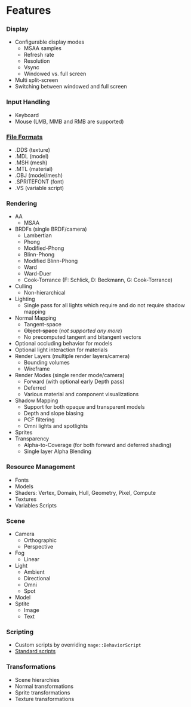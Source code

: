 # Features

### Display
* Configurable display modes
  * MSAA samples
  * Refresh rate
  * Resolution
  * Vsync
  * Windowed vs. full screen
* Multi split-screen
* Switching between windowed and full screen

### Input Handling
* Keyboard
* Mouse (LMB, MMB and RMB are supported)

### [File Formats](https://github.com/matt77hias/MAGE/blob/master/meta/file-formats.md)
* .DDS (texture)
* .MDL (model)
* .MSH (mesh)
* .MTL (material)
* .OBJ (model/mesh)
* .SPRITEFONT (font)
* .VS (variable script)

### Rendering
* AA
  * MSAA
* BRDFs (single BRDF/camera)
  * Lambertian
  * Phong
  * Modified-Phong
  * Blinn-Phong
  * Modified Blinn-Phong
  * Ward
  * Ward-Duer
  * Cook-Torrance (F: Schlick, D: Beckmann, G: Cook-Torrance)
* Culling
  * Non-hierarchical
* Lighting
  * Single pass for all lights which require and do not require shadow mapping
* Normal Mapping
  * Tangent-space
  * ~~Object-space~~ (*not supported any more*)
  * No precomputed tangent and bitangent vectors
* Optional occluding behavior for models
* Optional light interaction for materials
* Render Layers (multiple render layers/camera)
  * Bounding volumes
  * Wireframe
* Render Modes (single render mode/camera)
  * Forward (with optional early Depth pass)
  * Deferred
  * Various material and component visualizations
* Shadow Mapping
  * Support for both opaque and transparent models
  * Depth and slope biasing
  * PCF filtering
  * Omni lights and spotlights
* Sprites
* Transparency
  * Alpha-to-Coverage (for both forward and deferred shading)
  * Single layer Alpha Blending

### Resource Management
* Fonts
* Models
* Shaders: Vertex, Domain, Hull, Geometry, Pixel, Compute
* Textures
* Variables Scripts

### Scene
* Camera
  * Orthographic
  * Perspective
* Fog
  * Linear
* Light
  * Ambient
  * Directional
  * Omni
  * Spot
* Model
* Sptite
  * Image
  * Text
  
### Scripting
* Custom scripts by overriding `mage::BehaviorScript`
* [Standard scripts](standard-scripts.md)

### Transformations
* Scene hierarchies
* Normal transformations
* Sprite transformations
* Texture transformations
